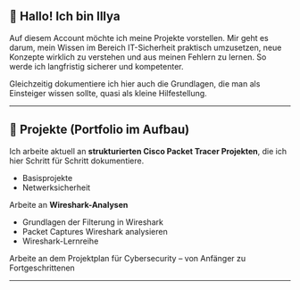 ## 👋 Hallo! Ich bin Illya

Auf diesem Account möchte ich meine Projekte vorstellen. Mir geht es darum, mein Wissen im Bereich IT-Sicherheit praktisch umzusetzen, neue Konzepte wirklich zu verstehen und aus meinen Fehlern zu lernen. So werde ich langfristig sicherer und kompetenter.

Gleichzeitig dokumentiere ich hier auch die Grundlagen, die man als Einsteiger wissen sollte, quasi als kleine Hilfestellung. 

---

## 📁 Projekte (Portfolio im Aufbau)

Ich arbeite aktuell an **strukturierten Cisco Packet Tracer Projekten**, die ich hier Schritt für Schritt dokumentiere.     
- Basisprojekte                 
- Netwerksicherheit

Arbeite an **Wireshark-Analysen** 
- Grundlagen der Filterung in Wireshark
- Packet Captures Wireshark analysieren
- Wireshark-Lernreihe

Arbeite an dem Projektplan für Cybersecurity – von Anfänger zu Fortgeschrittenen



---




